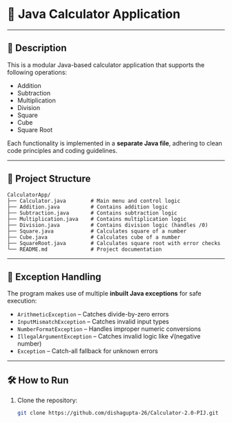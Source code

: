 # 🧮 Java Calculator Application

---

## 📘 Description
This is a modular Java-based calculator application that supports the following operations:
- Addition
- Subtraction
- Multiplication
- Division
- Square
- Cube
- Square Root

Each functionality is implemented in a **separate Java file**, adhering to clean code principles and coding guidelines.

---

## 📂 Project Structure
```
CalculatorApp/
├── Calculator.java        # Main menu and control logic
├── Addition.java          # Contains addition logic
├── Subtraction.java       # Contains subtraction logic
├── Multiplication.java    # Contains multiplication logic
├── Division.java          # Contains division logic (handles /0)
├── Square.java            # Calculates square of a number
├── Cube.java              # Calculates cube of a number
├── SquareRoot.java        # Calculates square root with error checks
└── README.md              # Project documentation
```

---

## 🧩 Exception Handling
The program makes use of multiple **inbuilt Java exceptions** for safe execution:
- `ArithmeticException` – Catches divide-by-zero errors
- `InputMismatchException` – Catches invalid input types
- `NumberFormatException` – Handles improper numeric conversions
- `IllegalArgumentException` – Catches invalid logic like √(negative number)
- `Exception` – Catch-all fallback for unknown errors

---

## 🛠️ How to Run
1. Clone the repository:  
   ```bash
   git clone https://github.com/dishagupta-26/Calculator-2.0-PIJ.git 
